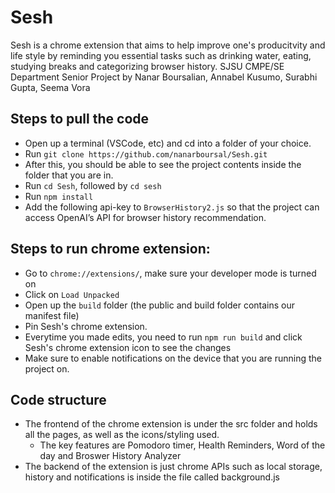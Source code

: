 # Sesh
Sesh is a chrome extension that aims to help improve one's producitvity and life style by reminding you essential tasks such as drinking water, eating, studying breaks and categorizing browser history. 
SJSU CMPE/SE Department Senior Project by Nanar Boursalian, Annabel Kusumo, Surabhi Gupta, Seema Vora

## Steps to pull the code
- Open up a terminal (VSCode, etc) and cd into a folder of your choice.
- Run `git clone https://github.com/nanarboursal/Sesh.git`
- After this, you should be able to see the project contents inside the folder that you are in.
- Run `cd Sesh`, followed by `cd sesh`
- Run `npm install`
- Add the following api-key <insert api key here> to `BrowserHistory2.js` so that the project can access OpenAI’s API for browser history recommendation.

## Steps to run chrome extension:
- Go to `chrome://extensions/`, make sure your developer mode is turned on
- Click on `Load Unpacked`
- Open up the `build` folder (the public and build folder contains our manifest file)
- Pin Sesh's chrome extension.
- Everytime you made edits, you need to run `npm run build` and click Sesh's chrome extension icon to see the changes
- Make sure to enable notifications on the device that you are running the project on.

## Code structure
- The frontend of the chrome extension is under the src folder and holds all the pages, as well as the icons/styling used. 
   * The key features are Pomodoro timer, Health Reminders, Word of the day and Broswer History Analyzer
- The backend of the extension is just chrome APIs such as local storage, history and notifications is inside the file called background.js
